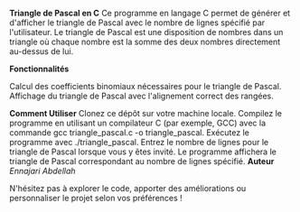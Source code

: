 **Triangle de Pascal en C**
Ce programme en langage C permet de générer et d'afficher le triangle de Pascal avec le nombre de lignes spécifié par l'utilisateur. Le triangle de Pascal est une disposition de nombres dans un triangle où chaque nombre est la somme des deux nombres directement au-dessus de lui.

**Fonctionnalités**

Calcul des coefficients binomiaux nécessaires pour le triangle de Pascal.
Affichage du triangle de Pascal avec l'alignement correct des rangées.

**Comment Utiliser**
Clonez ce dépôt sur votre machine locale.
Compilez le programme en utilisant un compilateur C (par exemple, GCC) avec la commande gcc triangle_pascal.c -o triangle_pascal.
Exécutez le programme avec ./triangle_pascal.
Entrez le nombre de lignes pour le triangle de Pascal lorsque vous y êtes invité.
Le programme affichera le triangle de Pascal correspondant au nombre de lignes spécifié.
**Auteur**
_Ennajari Abdellah_

N'hésitez pas à explorer le code, apporter des améliorations ou personnaliser le projet selon vos préférences !

